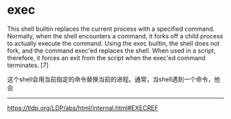 # exec

This shell builtin replaces the current process with a specified command. Normally, when the shell encounters a command, it forks off a child process to actually execute the command. Using the exec builtin, the shell does not fork, and the command exec'ed replaces the shell. When used in a script, therefore, it forces an exit from the script when the exec'ed command terminates. [7]

这个shell会用当前指定的命令替换当前的进程。通常，当shell遇到一个命令，他会

---

<https://tldp.org/LDP/abs/html/internal.html#EXECREF>

